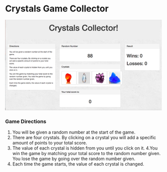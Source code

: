 # Crystals Game Collector

![Crystals_Collector](images/Crystals_Collector.png)

### Game Directions
1. You will be given a random number at the start of the game.
2. There are four crystals.  By clicking on a crystal you will add a specific amount of points to your total score.
3. The value of each crystal is hidden from you until you click on it.
4.You win the game by matching your total score to the random number given.  You lose the game by going over the random number given.
5. Each time the game starts, the value of each crystal is changed.
